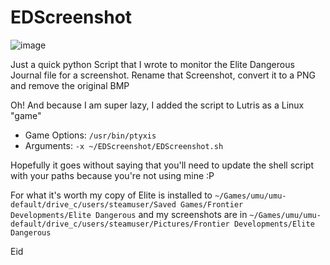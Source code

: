 # EDScreenshot
![image](https://github.com/user-attachments/assets/5dcf828b-2886-4186-9e1e-441a1ff63aa0)

Just a quick python Script that I wrote to monitor the Elite Dangerous Journal file for a screenshot. Rename that Screenshot, convert it to a PNG and remove the original BMP

Oh! And because I am super lazy, I added the script to Lutris as a Linux "game"

* Game Options: `/usr/bin/ptyxis`
* Arguments: `-x ~/EDScreenshot/EDScreenshot.sh`

Hopefully it goes without saying that you'll need to update the shell script with your paths because you're not using mine :P

For what it's worth my copy of Elite is installed to `~/Games/umu/umu-default/drive_c/users/steamuser/Saved Games/Frontier Developments/Elite Dangerous`
 and my screenshots are in `~/Games/umu/umu-default/drive_c/users/steamuser/Pictures/Frontier Developments/Elite Dangerous`


Eid
